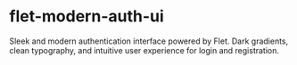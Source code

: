 # flet-modern-auth-ui
Sleek and modern authentication interface powered by Flet. Dark gradients, clean typography, and intuitive user experience for login and registration.
